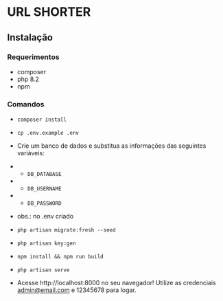 # URL SHORTER

## Instalação

### Requerimentos

- composer
- php 8.2
- npm

### Comandos

- ```composer install```

- ```cp .env.example .env```

- Crie um banco de dados e substitua as informações das seguintes variáveis:

- - ```DB_DATABASE```
- - ```DB_USERNAME```
- - ```DB_PASSWORD```

- obs.: no .env criado

- ```php artisan migrate:fresh --seed```

- ```php artisan key:gen```

- ```npm install && npm run build```

- ```php artisan serve```

- Acesse http://localhost:8000 no seu navegador! Utilize as credenciais admin@email.com e 12345678 para logar.

